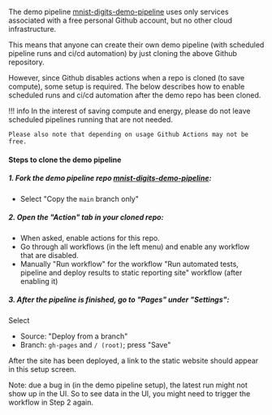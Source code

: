 The demo pipeline [mnist-digits-demo-pipeline](https://github.com/composable-logs/mnist-digits-demo-pipeline) uses only services associated with a free personal Github account, but no other cloud infrastructure.

This means that anyone can create their own demo pipeline (with scheduled pipeline runs and ci/cd automation) by just cloning the above Github repository.

However, since Github disables actions when a repo is cloned (to save compute), some setup is required.
The below describes how to enable scheduled runs and ci/cd automation after the demo repo has been cloned.

!!! info
    In the interest of saving compute and energy, please do not leave scheduled pipelines running that are not needed.

    Please also note that depending on usage Github Actions may not be free.

#### Steps to clone the demo pipeline

##### 1. Fork the demo pipeline repo [mnist-digits-demo-pipeline](https://github.com/composable-logs/mnist-digits-demo-pipeline):

- Select "Copy the `main` branch only"

##### 2. Open the "Action" tab in your cloned repo:

- When asked, enable actions for this repo.
- Go through all workflows (in the left menu) and enable any workflow that are disabled.
- Manually "Run workflow" for the workflow "Run automated tests, pipeline and deploy results to static reporting site" workflow (after enabling it)

##### 3. After the pipeline is finished, go to "Pages" under "Settings":

Select

- Source: "Deploy from a branch"
- Branch: `gh-pages` and `/ (root)`; press "Save"

After the site has been deployed, a link to the static website should appear in this setup screen.

Note: due a bug in (in the demo pipeline setup), the latest run might not show up in the UI. So to see data in the UI, you might need to trigger the workflow in Step 2 again.
